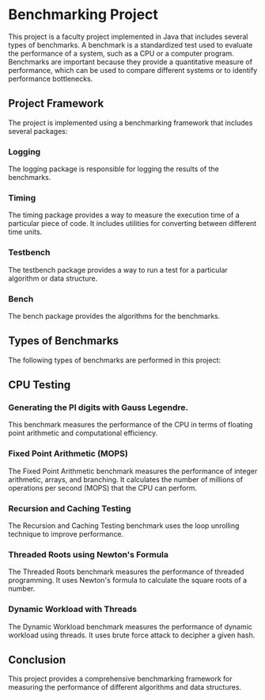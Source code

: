 # Benchmarking Project

This project is a faculty project implemented in Java that includes several types of benchmarks. A benchmark is a standardized test used to evaluate the performance of a system, such as a CPU or a computer program. Benchmarks are important because they provide a quantitative measure of performance, which can be used to compare different systems or to identify performance bottlenecks.

## Project Framework

The project is implemented using a benchmarking framework that includes several packages:

### Logging

The logging package is responsible for logging the results of the benchmarks. 

### Timing

The timing package provides a way to measure the execution time of a particular piece of code. It includes utilities for converting between different time units.

### Testbench

The testbench package provides a way to run a test for a particular algorithm or data structure.

### Bench

The bench package provides the algorithms for the benchmarks.

## Types of Benchmarks

The following types of benchmarks are performed in this project:

## CPU Testing

### Generating the PI digits with Gauss Legendre. 

This benchmark measures the performance of the CPU in terms of floating point arithmetic and computational efficiency.

### Fixed Point Arithmetic (MOPS)

The Fixed Point Arithmetic benchmark measures the performance of integer arithmetic, arrays, and branching. It calculates the number of millions of operations per second (MOPS) that the CPU can perform.

### Recursion and Caching Testing 

The Recursion and Caching Testing benchmark uses the loop unrolling technique to improve performance.

### Threaded Roots using Newton's Formula

The Threaded Roots benchmark measures the performance of threaded programming. It uses Newton's formula to calculate the square roots of a number.

### Dynamic Workload with Threads

The Dynamic Workload benchmark measures the performance of dynamic workload using threads. It uses brute force attack to decipher a given hash.

## Conclusion

This project provides a comprehensive benchmarking framework for measuring the performance of different algorithms and data structures. 
